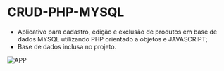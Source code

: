 # CRUD-PHP-MYSQL

- Aplicativo para cadastro, edição e exclusão de produtos em base de dados MYSQL utilizando PHP orientado a objetos e JAVASCRIPT;
- Base de dados inclusa no projeto.


![APP](https://user-images.githubusercontent.com/114930799/196007222-1ea36bd8-d11a-42ad-aa31-672dd47f455e.PNG)
